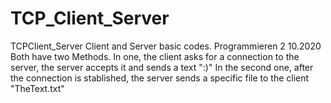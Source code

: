 # TCP_Client_Server
TCPClient_Server
Client and Server basic codes. Programmieren 2 10.2020
Both have two Methods.
In one, the client asks for a connection to the server, the server accepts it and sends a text ":)"
In the second one, after the connection is stablished, the server sends a specific file to the client "TheText.txt"
